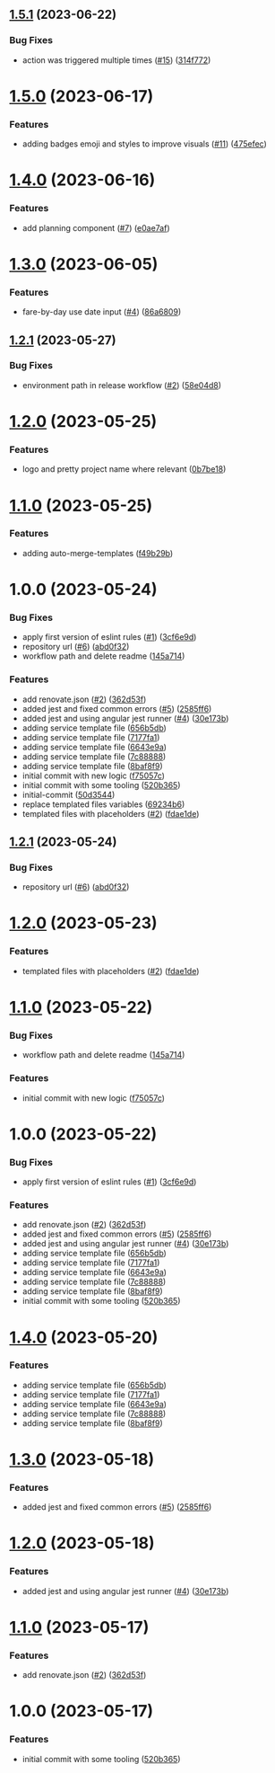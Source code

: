 ## [1.5.1](https://github.com/taxi-gestion/client/compare/v1.5.0...v1.5.1) (2023-06-22)


### Bug Fixes

* action was triggered multiple times ([#15](https://github.com/taxi-gestion/client/issues/15)) ([314f772](https://github.com/taxi-gestion/client/commit/314f772aa9b8c815437f30ae7f2cf66a969232fb))

# [1.5.0](https://github.com/taxi-gestion/client/compare/v1.4.0...v1.5.0) (2023-06-17)


### Features

* adding badges emoji and styles to improve visuals ([#11](https://github.com/taxi-gestion/client/issues/11)) ([475efec](https://github.com/taxi-gestion/client/commit/475efecaf8924a3dcfd8770e47538b747cd33488))

# [1.4.0](https://github.com/taxi-gestion/client/compare/v1.3.0...v1.4.0) (2023-06-16)


### Features

* add planning component ([#7](https://github.com/taxi-gestion/client/issues/7)) ([e0ae7af](https://github.com/taxi-gestion/client/commit/e0ae7afc843a5f1695dd0f8fa644f77f7390234b))

# [1.3.0](https://github.com/taxi-gestion/client/compare/v1.2.1...v1.3.0) (2023-06-05)


### Features

* fare-by-day use date input ([#4](https://github.com/taxi-gestion/client/issues/4)) ([86a6809](https://github.com/taxi-gestion/client/commit/86a680916f94700d73fa96a20dce53f1d4f94853))

## [1.2.1](https://github.com/taxi-gestion/client/compare/v1.2.0...v1.2.1) (2023-05-27)


### Bug Fixes

* environment path in release workflow ([#2](https://github.com/taxi-gestion/client/issues/2)) ([58e04d8](https://github.com/taxi-gestion/client/commit/58e04d887df881a37ae468a330c2084811984386))

# [1.2.0](https://github.com/taxi-gestion/client/compare/v1.1.0...v1.2.0) (2023-05-25)


### Features

* logo and pretty project name where relevant ([0b7be18](https://github.com/taxi-gestion/client/commit/0b7be18180a5f0cdc5399c7d6b3cf2ae93661042))

# [1.1.0](https://github.com/taxi-gestion/client/compare/v1.0.0...v1.1.0) (2023-05-25)


### Features

* adding auto-merge-templates ([f49b29b](https://github.com/taxi-gestion/client/commit/f49b29b6386a6fb79ef0735d3936493477af3664))

# 1.0.0 (2023-05-24)


### Bug Fixes

* apply first version of eslint rules ([#1](https://github.com/taxi-gestion/client/issues/1)) ([3cf6e9d](https://github.com/taxi-gestion/client/commit/3cf6e9de4a215582b6c253a596845bbe54410712))
* repository url ([#6](https://github.com/taxi-gestion/client/issues/6)) ([abd0f32](https://github.com/taxi-gestion/client/commit/abd0f32acf745db7419f33402db133f9d7c2f472))
* workflow path and delete readme ([145a714](https://github.com/taxi-gestion/client/commit/145a714d714aae976cae9aee88e35eb8b674ea5e))


### Features

* add renovate.json ([#2](https://github.com/taxi-gestion/client/issues/2)) ([362d53f](https://github.com/taxi-gestion/client/commit/362d53f796820f769c8fb0bdc75bec5aa286f6fb))
* added jest and fixed common errors ([#5](https://github.com/taxi-gestion/client/issues/5)) ([2585ff6](https://github.com/taxi-gestion/client/commit/2585ff6061d59e54bee212adae1defd011b15c3b))
* added jest and using angular jest runner ([#4](https://github.com/taxi-gestion/client/issues/4)) ([30e173b](https://github.com/taxi-gestion/client/commit/30e173b26b7a6cbfbbb9f5f1707860e23a0dea28))
* adding service template file ([656b5db](https://github.com/taxi-gestion/client/commit/656b5db65588754b4c9006c5a5fac1eb09d61225))
* adding service template file ([7177fa1](https://github.com/taxi-gestion/client/commit/7177fa1d526466ac0eac2ab25805dae24b7d1e5d))
* adding service template file ([6643e9a](https://github.com/taxi-gestion/client/commit/6643e9afa0ff209e6b05a2b75b0e55ece7729d50))
* adding service template file ([7c88888](https://github.com/taxi-gestion/client/commit/7c8888885565516e1c63ae418e31c89760d4daed))
* adding service template file ([8baf8f9](https://github.com/taxi-gestion/client/commit/8baf8f9d7451b501ee835073df8e898ce10baa69))
* initial commit with new logic ([f75057c](https://github.com/taxi-gestion/client/commit/f75057cd21add092d99113cdd5c72ba831972932))
* initial commit with some tooling ([520b365](https://github.com/taxi-gestion/client/commit/520b3654530d207ef228723260e0caa72c58787b))
* initial-commit ([50d3544](https://github.com/taxi-gestion/client/commit/50d3544eed1264accac39b50f1efef4ba2ed614c))
* replace templated files variables ([69234b6](https://github.com/taxi-gestion/client/commit/69234b6329ba5f316242fa40e049d2de1c577294))
* templated files with placeholders ([#2](https://github.com/taxi-gestion/client/issues/2)) ([fdae1de](https://github.com/taxi-gestion/client/commit/fdae1de7e79338ba06e974c4a27f642522b43833))

## [1.2.1](https://github.com/codingones-github-templates/angular-client/compare/v1.2.0...v1.2.1) (2023-05-24)


### Bug Fixes

* repository url ([#6](https://github.com/codingones-github-templates/angular-client/issues/6)) ([abd0f32](https://github.com/codingones-github-templates/angular-client/commit/abd0f32acf745db7419f33402db133f9d7c2f472))

# [1.2.0](https://github.com/codingones-github-templates/angular-client/compare/v1.1.0...v1.2.0) (2023-05-23)


### Features

* templated files with placeholders ([#2](https://github.com/codingones-github-templates/angular-client/issues/2)) ([fdae1de](https://github.com/codingones-github-templates/angular-client/commit/fdae1de7e79338ba06e974c4a27f642522b43833))

# [1.1.0](https://github.com/codingones-github-templates/taxi-gestion/compare/v1.0.0...v1.1.0) (2023-05-22)

### Bug Fixes

- workflow path and delete readme ([145a714](https://github.com/codingones-github-templates/taxi-gestion/commit/145a714d714aae976cae9aee88e35eb8b674ea5e))

### Features

- initial commit with new logic ([f75057c](https://github.com/codingones-github-templates/taxi-gestion/commit/f75057cd21add092d99113cdd5c72ba831972932))

# 1.0.0 (2023-05-22)

### Bug Fixes

- apply first version of eslint rules ([#1](https://github.com/codingones-github-templates/taxi-gestion/issues/1)) ([3cf6e9d](https://github.com/codingones-github-templates/taxi-gestion/commit/3cf6e9de4a215582b6c253a596845bbe54410712))

### Features

- add renovate.json ([#2](https://github.com/codingones-github-templates/taxi-gestion/issues/2)) ([362d53f](https://github.com/codingones-github-templates/taxi-gestion/commit/362d53f796820f769c8fb0bdc75bec5aa286f6fb))
- added jest and fixed common errors ([#5](https://github.com/codingones-github-templates/taxi-gestion/issues/5)) ([2585ff6](https://github.com/codingones-github-templates/taxi-gestion/commit/2585ff6061d59e54bee212adae1defd011b15c3b))
- added jest and using angular jest runner ([#4](https://github.com/codingones-github-templates/taxi-gestion/issues/4)) ([30e173b](https://github.com/codingones-github-templates/taxi-gestion/commit/30e173b26b7a6cbfbbb9f5f1707860e23a0dea28))
- adding service template file ([656b5db](https://github.com/codingones-github-templates/taxi-gestion/commit/656b5db65588754b4c9006c5a5fac1eb09d61225))
- adding service template file ([7177fa1](https://github.com/codingones-github-templates/taxi-gestion/commit/7177fa1d526466ac0eac2ab25805dae24b7d1e5d))
- adding service template file ([6643e9a](https://github.com/codingones-github-templates/taxi-gestion/commit/6643e9afa0ff209e6b05a2b75b0e55ece7729d50))
- adding service template file ([7c88888](https://github.com/codingones-github-templates/taxi-gestion/commit/7c8888885565516e1c63ae418e31c89760d4daed))
- adding service template file ([8baf8f9](https://github.com/codingones-github-templates/taxi-gestion/commit/8baf8f9d7451b501ee835073df8e898ce10baa69))
- initial commit with some tooling ([520b365](https://github.com/codingones-github-templates/taxi-gestion/commit/520b3654530d207ef228723260e0caa72c58787b))

# [1.4.0](https://github.com/codingones-github-templates/taxi-gestion/compare/v1.3.0...v1.4.0) (2023-05-20)

### Features

- adding service template file ([656b5db](https://github.com/codingones-github-templates/taxi-gestion/commit/656b5db65588754b4c9006c5a5fac1eb09d61225))
- adding service template file ([7177fa1](https://github.com/codingones-github-templates/taxi-gestion/commit/7177fa1d526466ac0eac2ab25805dae24b7d1e5d))
- adding service template file ([6643e9a](https://github.com/codingones-github-templates/taxi-gestion/commit/6643e9afa0ff209e6b05a2b75b0e55ece7729d50))
- adding service template file ([7c88888](https://github.com/codingones-github-templates/taxi-gestion/commit/7c8888885565516e1c63ae418e31c89760d4daed))
- adding service template file ([8baf8f9](https://github.com/codingones-github-templates/taxi-gestion/commit/8baf8f9d7451b501ee835073df8e898ce10baa69))

# [1.3.0](https://github.com/codingones-github-templates/taxi-gestion/compare/v1.2.0...v1.3.0) (2023-05-18)

### Features

- added jest and fixed common errors ([#5](https://github.com/codingones-github-templates/taxi-gestion/issues/5)) ([2585ff6](https://github.com/codingones-github-templates/taxi-gestion/commit/2585ff6061d59e54bee212adae1defd011b15c3b))

# [1.2.0](https://github.com/codingones-github-templates/taxi-gestion/compare/v1.1.0...v1.2.0) (2023-05-18)

### Features

- added jest and using angular jest runner ([#4](https://github.com/codingones-github-templates/taxi-gestion/issues/4)) ([30e173b](https://github.com/codingones-github-templates/taxi-gestion/commit/30e173b26b7a6cbfbbb9f5f1707860e23a0dea28))

# [1.1.0](https://github.com/codingones-github-templates/taxi-gestion/compare/v1.0.0...v1.1.0) (2023-05-17)

### Features

- add renovate.json ([#2](https://github.com/codingones-github-templates/taxi-gestion/issues/2)) ([362d53f](https://github.com/codingones-github-templates/taxi-gestion/commit/362d53f796820f769c8fb0bdc75bec5aa286f6fb))

# 1.0.0 (2023-05-17)

### Features

- initial commit with some tooling ([520b365](https://github.com/codingones-github-templates/taxi-gestion/commit/520b3654530d207ef228723260e0caa72c58787b))
